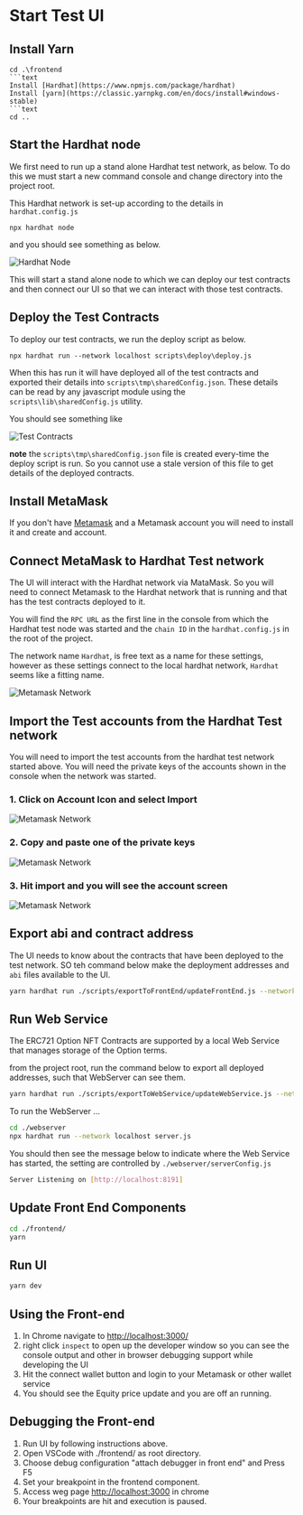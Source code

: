 # Start Test UI

## Install Yarn

```text
cd .\frontend
```text
Install [Hardhat](https://www.npmjs.com/package/hardhat)
Install [yarn](https://classic.yarnpkg.com/en/docs/install#windows-stable)
```text
cd ..
```

## Start the Hardhat node

We first need to run up a stand alone Hardhat test network, as below. To do this we must start a new command console and change directory into the project root.

This Hardhat network is set-up according to the details in ```hardhat.config.js```

```text
npx hardhat node
```

and you should see something as below.

![Hardhat Node](../resources/hardhat-node-start.png)

This will start a stand alone node to which we can deploy our test contracts and then connect our UI so that we can interact with those test contracts.

## Deploy the Test Contracts

To deploy our test contracts, we run the deploy script as below.

```text
npx hardhat run --network localhost scripts\deploy\deploy.js
```

When this has run it will have deployed all of the test contracts and exported their details into ```scripts\tmp\sharedConfig.json```. These details can be read by any javascript module using the ```scripts\lib\sharedConfig.js``` utility.

You should see something like

![Test Contracts](../resources/deploy-test-contracts.png)

**note** the ```scripts\tmp\sharedConfig.json``` file is created every-time the deploy script is run. So you cannot use a stale version of this file to get details of the deployed contracts.

## Install MetaMask

If you don't have [Metamask](https://metamask.io/download/) and a Metamask account you will need to install it and create and account.

## Connect MetaMask to Hardhat Test network

The UI will interact with the Hardhat network via MataMask. So you will need to connect Metamask to the Hardhat network that is running and that has the test contracts deployed to it.

You will find the ```RPC URL``` as the first line in the console from which the Hardhat test node was started and the ```chain ID``` in the ```hardhat.config.js``` in the root of the project.

The network name ```Hardhat```, is free text as a name for these settings, however as these settings connect to the local hardhat network, ```Hardhat``` seems like a fitting name.

![Metamask Network](../resources/meta-mask-add-hardhat.png)

## Import the Test accounts from the Hardhat Test network

You will need to import the test accounts from the hardhat test network started above. You will need the private keys of the accounts shown in the console when the network was started.

### 1. Click on Account Icon and select Import

![Metamask Network](../resources/metamask-account-import.png)

### 2. Copy and paste one of the private keys

![Metamask Network](../resources/metamask-account-import-2.png)

### 3. Hit import and you will see the account screen

![Metamask Network](../resources/metamask-account-import-3.png)

## Export abi and contract address

The UI needs to know about the contracts that have been deployed to the test network. SO teh command below make the deployment addresses and ```abi``` files available to the UI.

```bash
yarn hardhat run ./scripts/exportToFrontEnd/updateFrontEnd.js --network localhost
```

## Run Web Service

The ERC721 Option NFT Contracts are supported by a local Web Service that manages storage of the Option terms.

from the project root, run the command below to export all deployed addresses, such that WebServer can see them.

```bash
yarn hardhat run ./scripts/exportToWebService/updateWebService.js --network localhost
```

To run the WebServer ...

```bash
cd ./webserver
npx hardhat run --network localhost server.js
```

You should then see the message below to indicate where the Web Service has started, the setting are controlled by ```./webserver/serverConfig.js```

```bash
Server Listening on [http://localhost:8191]
```

## Update Front End Components

```bash
cd ./frontend/
yarn
```

## Run UI

```bash
yarn dev
```

## Using the Front-end

1. In Chrome navigate to [http://localhost:3000/](http://localhost:3000/)
2. right click ```inspect``` to open up the developer window so you can see the console output and other in browser debugging support while developing the UI
3. Hit the connect wallet button and login to your Metamask or other wallet service
4. You should see the Equity price update and you are off an running.

## Debugging the Front-end

1. Run UI by following instructions above.
2. Open VSCode with ./frontend/ as root directory.
3. Choose debug configuration "attach debugger in front end" and Press F5
4. Set your breakpoint in the frontend component.
5. Access weg page [http://localhost:3000](http://localhost:3000) in chrome
6. Your breakpoints are hit and execution is paused.
